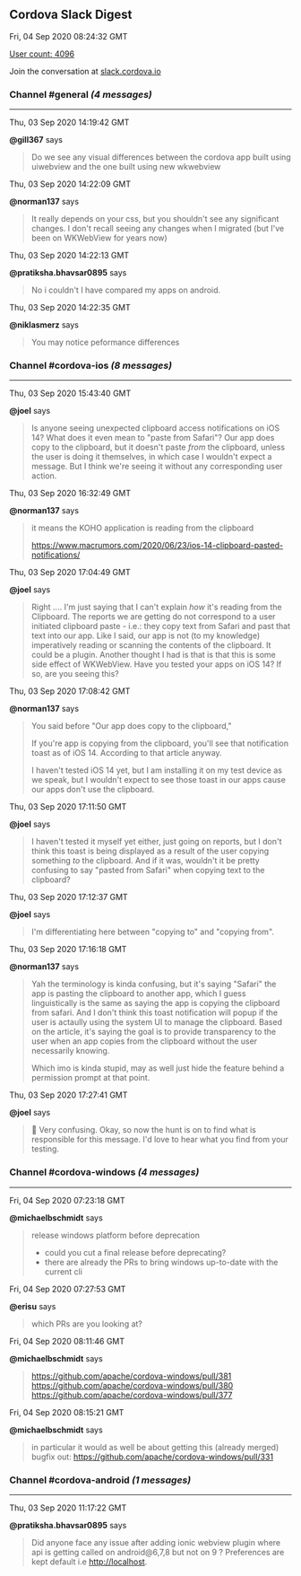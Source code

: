 ## Cordova Slack Digest
Fri, 04 Sep 2020 08:24:32 GMT

[User count: 4096](https://cordova.slack.com/)


Join the conversation at [slack.cordova.io](http://slack.cordova.io/)

### __Channel #general__ _(4 messages)_
---

Thu, 03 Sep 2020 14:19:42 GMT

__@gill367__ says 
> Do we see any visual differences between the cordova app built using uiwebview and the one built using new wkwebview
> 

Thu, 03 Sep 2020 14:22:09 GMT

__@norman137__ says 
> It really depends on your css, but you shouldn't see any significant changes. I don't recall seeing any changes when I migrated (but I've been on WKWebView for years now)
> 

Thu, 03 Sep 2020 14:22:13 GMT

__@pratiksha.bhavsar0895__ says 
> No i couldn't  I have compared my apps on android.
> 

Thu, 03 Sep 2020 14:22:35 GMT

__@niklasmerz__ says 
> You may notice peformance differences
> 

### __Channel #cordova-ios__ _(8 messages)_
---

Thu, 03 Sep 2020 15:43:40 GMT

__@joel__ says 
> Is anyone seeing unexpected clipboard access notifications on iOS 14?  What does it even mean to "paste from Safari"?  Our app does copy to the clipboard, but it doesn't paste *from* the clipboard, unless the user is doing it themselves, in which case I wouldn't expect a message.  But I think we're seeing it without any corresponding user action.
> 

Thu, 03 Sep 2020 16:32:49 GMT

__@norman137__ says 
> it means the KOHO application is reading from the clipboard
> 
> <https://www.macrumors.com/2020/06/23/ios-14-clipboard-pasted-notifications/>
> 

Thu, 03 Sep 2020 17:04:49 GMT

__@joel__ says 
> Right .... I'm just saying that I can't explain *how* it's reading from the Clipboard.  The reports we are getting do not correspond to a user initiated clipboard paste - i.e.: they copy text from Safari and past that text into our app.  Like I said, our app is not (to my knowledge) imperatively reading or scanning the contents of the clipboard.  It could be a plugin.  Another thought I had is that is that this is some side effect of WKWebView.  Have you tested your apps on iOS 14?  If so, are you seeing this?
> 

Thu, 03 Sep 2020 17:08:42 GMT

__@norman137__ says 
> You said before "Our app does copy to the clipboard,"
> 
> If you're app is copying from the clipboard, you'll see that notification toast as of iOS 14. According to that article anyway.
> 
> I haven't tested iOS 14 yet, but I am installing it on my test device as we speak, but I wouldn't expect to see those toast in our apps cause our apps don't use the clipboard.
> 

Thu, 03 Sep 2020 17:11:50 GMT

__@joel__ says 
> I haven't tested it myself yet either, just going on reports, but I don't think this toast is being displayed as a result of the user copying something *to* the clipboard.  And if it was, wouldn't it be pretty confusing to say "pasted from Safari" when copying text to the clipboard?
> 

Thu, 03 Sep 2020 17:12:37 GMT

__@joel__ says 
> I'm differentiating here between "copying to" and "copying from".
> 

Thu, 03 Sep 2020 17:16:18 GMT

__@norman137__ says 
> Yah the terminology is kinda confusing, but it's saying "Safari" the app is pasting the clipboard to another app, which I guess linguistically is the same as saying the app is copying the clipboard from safari. And I don't think this toast notification will popup if the user is actaully using the system UI to manage the clipboard. Based on the article, it's saying the goal is to provide transparency to the user when an app copies from the clipboard without the user necessarily knowing.
> 
> Which imo is kinda stupid, may as well just hide the feature behind a permission prompt at that point.
> 

Thu, 03 Sep 2020 17:27:41 GMT

__@joel__ says 
> 🤦 Very confusing.  Okay, so now the hunt is on to find what is responsible for this message.  I'd love to hear what you find from your testing.
> 

### __Channel #cordova-windows__ _(4 messages)_
---

Fri, 04 Sep 2020 07:23:18 GMT

__@michaelbschmidt__ says 
> release windows platform before deprecation
> - could you cut a final release before deprecating?
> - there are already the PRs to bring windows up-to-date with the current cli
> 

Fri, 04 Sep 2020 07:27:53 GMT

__@erisu__ says 
> which PRs are you looking at?
> 

Fri, 04 Sep 2020 08:11:46 GMT

__@michaelbschmidt__ says 
> <https://github.com/apache/cordova-windows/pull/381>
> <https://github.com/apache/cordova-windows/pull/380>
> <https://github.com/apache/cordova-windows/pull/377>
> 

Fri, 04 Sep 2020 08:15:21 GMT

__@michaelbschmidt__ says 
> in particular it would as well be about getting this (already merged) bugfix out:
> <https://github.com/apache/cordova-windows/pull/331>
> 

### __Channel #cordova-android__ _(1 messages)_
---

Thu, 03 Sep 2020 11:17:22 GMT

__@pratiksha.bhavsar0895__ says 
> Did anyone face any issue after adding ionic webview plugin where api is getting called on android@6,7,8 but not on 9 ? Preferences are kept default i.e <http://localhost>.
> 
